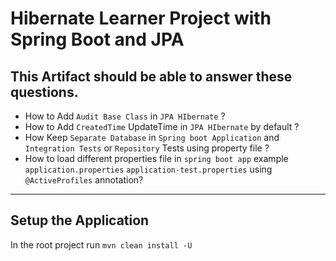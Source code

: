 # Hibernate Learner Project with Spring Boot and JPA

## This Artifact should be able to answer these questions.

* How to Add `Audit Base Class` in `JPA HIbernate` ?
* How to Add `CreatedTime` UpdateTime in `JPA HIbernate` by default ?
* How Keep `Separate Database` in `Spring boot Application` and `Integration Tests` or `Repository` Tests using property file ?
* How to load different properties file in `spring boot app` example `application.properties` `application-test.properties` using `@ActiveProfiles` annotation?

--- 

## Setup the Application

In the root project run `mvn clean install -U`
